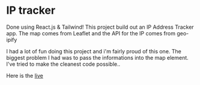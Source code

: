 # IP tracker

Done using React.js & Tailwind! This project build out an IP Address Tracker app.
The map comes from Leaflet and the API for the IP comes from geo-ipify


I had a lot of fun doing this project and i'm fairly proud of this one.
The biggest problem I had was to pass the informations into the map element. I've tried to make the cleanest code possible..

Here is the <a href='https://sweet-profiterole-890bd8.netlify.app/'>live</a>
